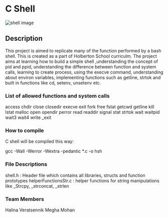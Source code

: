 # C Shell

<img src="https://s3.amazonaws.com/intranet-projects-files/holbertonschool-low_level_programming/235/shell.png" alt="shell image">

## Description

This project is aimed to replicate many of the function performed by a bash shell. This is created as a part of Holberton School curriculm. The project aims at learning how to build a simple shell ,understanding the concept of pid and ppid, understanding the difference between function and system calls, learning to create process, using the execve command, understanding about environ variables, implementing functions such as getline, strtok and built in functions like cd, setenv, unsetenv etc.

### List of allowed functions and system calls
access
chdir
close
closedir
execve
exit
fork
free
fstat
getcwd
getline
kill
lstat
malloc
open
opendir
perror
read
readdir
signal
stat
strtok
wait
waitpid
wait3
wait4
write
_exit

### How to compile
C shell will be compiled this way:

gcc -Wall -Werror -Wextra -pedantic *.c -o hsh

### File Descriptions
shell.h : Header file which contains all libraries, structs and function prototypes
helperFunctionsStr.c : helper functions for string manipulations like _Strcpy, _strconcat, _strlen
<TBD>

### Team Members
Halina Veratsennik
Megha Mohan

